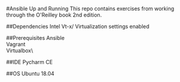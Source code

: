 #Ansible Up and Running
This repo contains exercises from working through the O'Reilley book 2nd edition. 

##Dependencies
Intel Vt-x/ Virtualization settings enabled


##Prerequisites 
Ansible\
Vagrant\
Virtualbox\

##IDE
Pycharm CE 

##OS
Ubuntu 18.04

